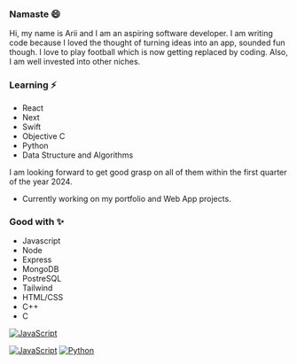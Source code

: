 ### Namaste 😄

<!--
**slama-pakhrin/slama-pakhrin** is a ✨ _special_ ✨ repository because its `README.md` (this file) appears on your GitHub profile.

Here are some ideas to get you started:

- 🔭 I’m currently working on ...
- 🌱 I’m currently learning ...
- 👯 I’m looking to collaborate on ...
- 🤔 I’m looking for help with ...
- 💬 Ask me about ...
- 📫 How to reach me: ...
- 😄 Pronouns: ...
- ⚡ Fun fact: ...
-->
Hi, my name is Arii and I am an aspiring software developer. I am writing code because I loved the thought of turning ideas into an app, sounded fun though.
I love to play football which is now getting replaced by coding. Also, I am well invested into other niches.

### Learning ⚡

- React
- Next
- Swift
- Objective C
- Python
- Data Structure and Algorithms
  
I am looking forward to get good grasp on all of them within the first quarter of the year 2024.
* Currently working on my portfolio and Web App projects.

### Good with ✨

- Javascript
- Node
- Express
- MongoDB
- PostreSQL
- Tailwind
- HTML/CSS
- C++
- C

[![JavaScript](https://img.shields.io/badge/JavaScript-yellow.svg?logo=javascript&logoColor=white)](https://developer.mozilla.org/en-US/docs/Web/JavaScript)

[![JavaScript](https://img.shields.io/badge/JavaScript-yellow.svg)](https://javascript.com)
[![Python](https://img.shields.io/badge/Python-blue.svg)](https://python.org)
